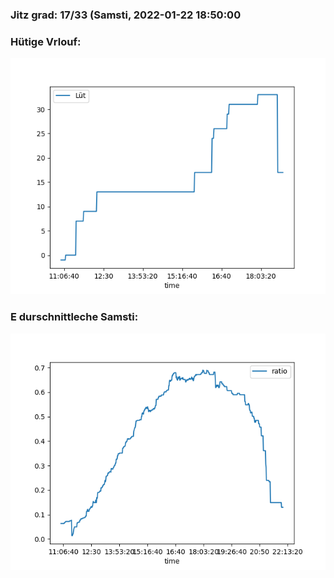 ### Jitz grad: 17/33 (Samsti, 2022-01-22 18:50:00

### Hütige Vrlouf:
![Graph](Today.png)

### E durschnittleche Samsti:
![Graph](Samsti.png)
